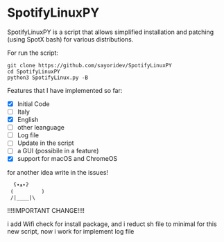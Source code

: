 # SpotifyLinuxPY

 SpotifyLinuxPY is a script that allows simplified installation and patching (using SpotX bash) for various distributions.

For run the script:
 ```
 git clone https://github.com/sayoridev/SpotifyLinuxPY
 cd SpotifyLinuxPY
 python3 SpotifyLinux.py -B
 ```

 Features that I have implemented so far:
 - [x] Initial Code
 - [ ] Italy
 - [x] English
-  [ ] other leanguage
 - [ ] Log file 
 - [ ] Update in the script
 - [ ] a GUI (possibile in a feature)
 - [x] support for macOS and ChromeOS

for another idea write in the issues!

```
  ʕ•ᴥ•ʔ
 (         )
 /|____|\ 
 ```

!!!!IMPORTANT CHANGE!!!!

i add Wifi check for install package, and i reduct sh file to minimal for this new script, now i work for implement log file